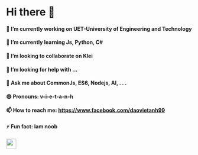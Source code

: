 # Hi there 👋
#### 🔭 I’m currently working on UET-University of Engineering and Technology
#### 🌱 I’m currently learning Js, Python, C#
#### 👯 I’m looking to collaborate on Klei
#### 🤔 I’m looking for help with ...
#### 💬 Ask me about CommonJs, ES6, Nodejs, AI, . . .
#### 😄 Pronouns: v-i-e-t-a-n-h
#### 📫 How to reach me: https://www.facebook.com/daovietanh99
#### ⚡ Fun fact: Iam noob
<img src="https://user-images.githubusercontent.com/5679180/79618120-0daffb80-80be-11ea-819e-d2b0fa904d07.gif" width="27px">
